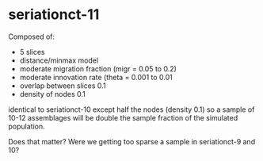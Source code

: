 # seriationct-11 #

Composed of:

* 5 slices
* distance/minmax model
* moderate migration fraction (migr = 0.05 to 0.2)
* moderate innovation rate (theta = 0.001 to 0.01
* overlap between slices 0.1 
* density of nodes 0.1

identical to seriationct-10 except half the nodes (density 0.1) so a sample of 10-12
assemblages will be double the sample fraction of the simulated population. 

Does that matter?  Were we getting too sparse a sample in seriationct-9 and 10?
